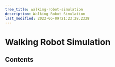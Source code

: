 ```yaml
---
tree_title: walking-robot-simulation
description: Walking Robot Simulation
last_modified: 2022-06-09T21:23:28.2328
---
```


# Walking Robot Simulation

## Contents
